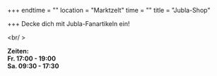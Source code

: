 +++
endtime = ""
location = "Marktzelt"
time = ""
title = "Jubla-Shop"

+++
Decke dich mit Jubla-Fanartikeln ein!

<br/ >

**Zeiten:  
Fr. 17:00 - 19:00  
Sa. 09:30 - 17:30**